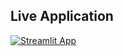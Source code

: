 ## Live Application
[![Streamlit App](https://static.streamlit.io/badges/streamlit_badge_green.svg)](https://movies-recommender-system-gzrpqbgyhnphhbb9h3aks7.streamlit.app/)
